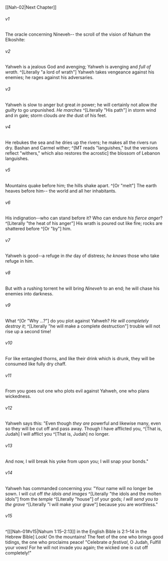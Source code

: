 ﻿---
aliases:
  - Nahum 1
---

[[Nah-02|Next Chapter]]

###### v1
The oracle concerning Nineveh--
the scroll of the vision of Nahum the Elkoshite:

###### v2
Yahweh is a jealous God and avenging;
Yahweh is avenging and _full of wrath_. ^[Literally "a lord of wrath"]
Yahweh takes vengeance against his enemies;
he rages against his adversaries.

###### v3
Yahweh is slow to anger but great _in_ power;
he will certainly not allow _the guilty_ to go unpunished.
_He marches_ ^[Literally "His path"] in storm wind and in gale;
storm clouds _are the_ dust of his feet.

###### v4
He rebukes the sea and he dries up the rivers;
he makes all the rivers run dry.
Bashan and Carmel wither; ^[MT reads "languishes," but the versions reflect "withers," which also restores the acrostic]
the blossom of Lebanon languishes.

###### v5
Mountains quake before him;
the hills shake apart. ^[Or "melt"]
The earth heaves before him--
the world and all her inhabitants.

###### v6
His indignation--who can stand before it?
Who can endure _his fierce anger_? ^[Literally "the heat of his anger"]
His wrath is poured out like fire;
rocks are shattered before ^[Or "by"] him.

###### v7
Yahweh is good--a refuge in _the_ day of distress;
_he knows_ those who take refuge in him.

###### v8
But with a rushing torrent he will bring _Nineveh_ to an end;
he will chase his enemies into darkness.

###### v9
What ^[Or "Why …?"] do you plot against Yahweh?
_He will completely destroy it_; ^[Literally "he will make a complete destruction"]
trouble will not rise up a second time!

###### v10
For like entangled thorns,
and like their drink which is drunk,
they will be consumed like fully dry chaff.

###### v11
From you goes out one who plots evil against Yahweh,
one who plans wickedness.

###### v12
Yahweh says this:
"Even though _they are_ powerful and likewise many,
even so they will be cut off and pass away.
Though I have afflicted you, ^[That is, Judah]
I will afflict you ^[That is, Judah] no longer.

###### v13
And now, I will break his yoke from upon you;
I will snap your bonds."

###### v14
Yahweh has commanded concerning you:
"Your name will no longer be sown.
I will cut off _the idols and images_ ^[Literally "the idols and the molten idols"] from the _temple_ ^[Literally "house"] of your gods;
_I will send you to the grave_ ^[Literally "I will make your grave"] because you are worthless."

###### v15
 ^[[[Nah-01#v15|Nahum 1:15–2:13]] in the English Bible is 2:1–14 in the Hebrew Bible] Look! On the mountains!
The feet of the one who brings good tidings,
the one who proclaims peace!
"Celebrate _a festival_, O Judah,
Fulfill your vows!
For he will not invade you again;
the wicked one is cut off completely!"